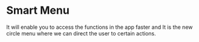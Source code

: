 # Smart Menu
It will enable you to access the functions in the app faster and It is the new circle menu where we can direct the user to certain actions.

